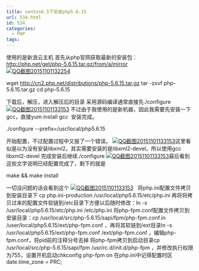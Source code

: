 ```yaml
---
title: centos6.5下安装php5.6.15
url: 534.html
id: 534
categories:
  - PHP
tags:
---
```


使用的是新浪云主机 首先从php官网获取最新的安装包：http://php.net/get/php-5.6.15.tar.gz/from/a/mirror   [![QQ截图20151101132254](http://storage.veitor.net/uploads/2015/11/QQ截图20151101132254.jpg)](http://storage.veitor.net/uploads/2015/11/QQ截图20151101132254.jpg)

wget http://cn2.php.net/distributions/php-5.6.15.tar.gz
tar -zxvf php-5.6.15.tar.gz
cd php-5.6.15

下载后，解压，进入解压后的目录 采用源码编译通常直接先./configure [![QQ截图20151101133153](http://storage.veitor.net/uploads/2015/11/QQ截图20151101133153.jpg)](http://storage.veitor.net/uploads/2015/11/QQ截图20151101133153.jpg) 不过由于我使用的是新机器，因此我需要先安装一下gcc，直接yum install gcc  安装完成。

./configure --prefix=/usr/local/php5.6.15

开始配置，不过配置过程中又报了一个错误。 [![QQ截图20151101133153](http://storage.veitor.net/uploads/2015/11/QQ截图201511011331531.jpg)](http://storage.veitor.net/uploads/2015/11/QQ截图201511011331531.jpg)这里看似是以为没有安装libxml2，其实需要安装的是libxml2-devel，所以使用gcc libxml2-devel 完成安装后继续./configure [![QQ截图20151101133153](http://storage.veitor.net/uploads/2015/11/QQ截图201511011331532.jpg)](http://storage.veitor.net/uploads/2015/11/QQ截图201511011331532.jpg)最后看到这些文字说明已经配置完成了，剩下的就是

make && make install

一切没问题的话会看到这个 [![QQ截图20151101133153](http://storage.veitor.net/uploads/2015/11/QQ截图201511011331533.jpg)](http://storage.veitor.net/uploads/2015/11/QQ截图201511011331533.jpg)   将php.ini配置文件拷贝到安装目录下 cp php.ini-production /usr/local/php5.6.15/etc/php.ini 再将将拷贝过来的配置文件软链到/etc目录下方便以后随时修改：ln -s /usr/local/php5.6.15/etc/php.ini /etc/php.ini 将php-fpm.conf配置文件拷贝到安装目录：cp /usr/local/src/php-5.6.15/sapi/fpm/php-fpm.conf.in /user/local/php5.6.15/ext/php-fpm.conf ，再将其软链到/ext目录ln -s /usr/local/php5.6.15/ext/php-fpm.conf /ext/php-fpm.conf ，编辑php-fpm.conf，将pid前的注释分号去掉 将php-fpm拷贝到启动目录cp /usr/local/src/php-5.6.15/sapi/fpm /usr/rc.d/init.d/php-fpm ，并修改执行权限为755，设置开机启动chkconfig php-fpm on 在php.ini中记得配置时区date.time_zone = PRC;